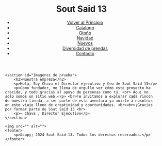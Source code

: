 <!DOCTYPE html>
<html lang="es">
<head>
    <meta charset="UTF-8">
    <meta name="viewport" content="width=device-width, initial-scale=1.0">
    <title>Desarrollo</title>
    <link rel="stylesheet" href="estilo.css">
    <link rel="stylesheet" href="acciones.js">
</head>
<body>
    <!DOCTYPE html>
<html lang="es">
<head>
    <meta charset="UTF-8">
    <meta name="viewport" content="width=device-width, initial-scale=1.0">
    <title>Mi Página Web</title>
    <link rel="stylesheet" href="estilo.css"> <!-- Vinculación del archivo CSS -->
</head>
<body>
    <header>
        <h1>Sout Said 13</h1>
        <nav>
            <ul>
                <li><a href="esqueleto.html">Volver al Principio</a></li>
                <li><a href="Catalogo.html">Catalogo</a></li>
                <li><a href="Otoño.html">Otoño</a></li>
                <li><a href="Navidad.html">Navidad</a></li>
                <li><a href="Nuevo.html">Nuevos</a></li>
                <li><a href="DIversasPrendas.html">Diversidad de prendas</a></li>
                <li><a href="contacto.html">Contacto</a></li>
            </ul>
        </nav>
    </header>

    <section id="Imagenes de prueba">
        <h2>Nuestra empreza</h2>
        <p>Hola, Soy Chava el Director ejecutivo y Ceo de Sout Said 13</p> 
        <p>Como fundador, me llena de orgullo ver cómo este proyecto ha crecido, y todo gracias al apoyo de personas como tú. <br> Aquí no solo somos un sitio web,</p> <br>Te invitamos a explorar cada rincón de nuestra tienda, a ser parte de esta aventura ya unirte a nosotros en este viaje lleno de creatividad y oportunidades. <br><br>¡Gracias por formar parte de Sout Said 13 <br>
        <p>— Chava , Director Ejecutivo</p>
    </section>

    <img src="" alt="">
    <footer>
        <p>&copy; 2024 Sout Said 13. Todos los derechos reservados.</p>
    </footer>
</body>
</html>
